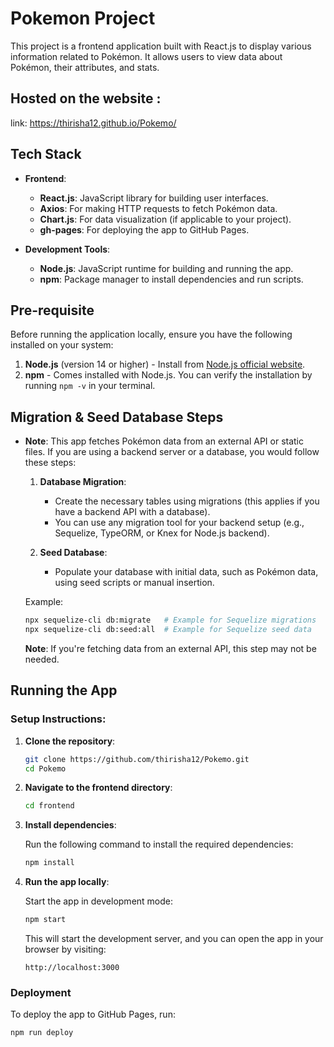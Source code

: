 # Pokemon Project

This project is a frontend application built with React.js to display various information related to Pokémon. It allows users to view data about Pokémon, their attributes, and stats.

## Hosted on the website :
  link: https://thirisha12.github.io/Pokemo/

## Tech Stack

- **Frontend**:
  - **React.js**: JavaScript library for building user interfaces.
  - **Axios**: For making HTTP requests to fetch Pokémon data.
  - **Chart.js**: For data visualization (if applicable to your project).
  - **gh-pages**: For deploying the app to GitHub Pages.

- **Development Tools**:
  - **Node.js**: JavaScript runtime for building and running the app.
  - **npm**: Package manager to install dependencies and run scripts.

## Pre-requisite

Before running the application locally, ensure you have the following installed on your system:

1. **Node.js** (version 14 or higher) - Install from [Node.js official website](https://nodejs.org/).
2. **npm** - Comes installed with Node.js. You can verify the installation by running `npm -v` in your terminal.

## Migration & Seed Database Steps

- **Note**: This app fetches Pokémon data from an external API or static files. If you are using a backend server or a database, you would follow these steps:

  1. **Database Migration**:
     - Create the necessary tables using migrations (this applies if you have a backend API with a database).
     - You can use any migration tool for your backend setup (e.g., Sequelize, TypeORM, or Knex for Node.js backend).
  
  2. **Seed Database**:
     - Populate your database with initial data, such as Pokémon data, using seed scripts or manual insertion.

    Example:
    ```bash
    npx sequelize-cli db:migrate   # Example for Sequelize migrations
    npx sequelize-cli db:seed:all  # Example for Sequelize seed data
    ```

    **Note**: If you're fetching data from an external API, this step may not be needed.

## Running the App

### Setup Instructions:

1. **Clone the repository**:

    ```bash
    git clone https://github.com/thirisha12/Pokemo.git
    cd Pokemo
    ```

2. **Navigate to the frontend directory**:

    ```bash
    cd frontend
    ```

3. **Install dependencies**:

    Run the following command to install the required dependencies:

    ```bash
    npm install
    ```

4. **Run the app locally**:

    Start the app in development mode:

    ```bash
    npm start
    ```

    This will start the development server, and you can open the app in your browser by visiting:

    ```
    http://localhost:3000
    ```

### Deployment

To deploy the app to GitHub Pages, run:

```bash
npm run deploy
